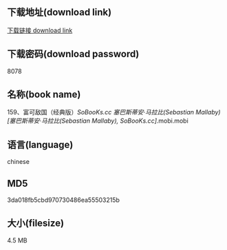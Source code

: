 ## 下载地址(download link)
[下载链接 download link](https://voluble-croquembouche-d321dc.netlify.app/?s=159%E3%80%81%E5%AF%8C%E5%8F%AF%E6%95%8C%E5%9B%BD%EF%BC%88%E7%BB%8F%E5%85%B8%E7%89%88%EF%BC%89_SoBooKs.cc+%E5%A1%9E%E5%B7%B4%E6%96%AF%E8%92%82%E5%AE%89%C2%B7%E9%A9%AC%E6%8B%89%E6%AF%94%28Sebastian+Mallaby%29+%5B%E5%A1%9E%E5%B7%B4%E6%96%AF%E8%92%82%E5%AE%89%C2%B7%E9%A9%AC%E6%8B%89%E6%AF%94%28Sebastian+Mallaby%29%2C+SoBooKs.cc%5D_.mobi)

## 下载密码(download password)
8078

## 名称(book name)
159、富可敌国（经典版）_SoBooKs.cc 塞巴斯蒂安·马拉比(Sebastian Mallaby) [塞巴斯蒂安·马拉比(Sebastian Mallaby), SoBooKs.cc]_.mobi.mobi

## 语言(language)
chinese

## MD5
3da018fb5cbd970730486ea55503215b

## 大小(filesize)
4.5 MB
